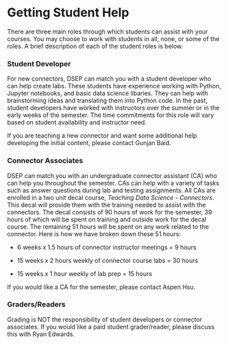 # Getting Student Help

There are three main roles through which students can assist with your courses. You may choose to work with students in all, none, or some of the roles. A brief description of each of the student roles is below.

### Student Developer

For new connectors, DSEP can match you with a student developer who can help create labs. These students have experience working with Python, Jupyter notebooks, and basic data science libaries. They can help with brainstorming ideas and translating them into Python code. In the past, student developers have worked with instructors over the summer or in the early weeks of the semester. The time commitments for this role will vary based on student availability and instructor need.

If you are teaching a new connector and want some additional help developing the initial content, please contact Gunjan Baid.

### Connector Associates

DSEP can match you with an undergraduate connector assistant \(CA\) who can help you throughout the semester. CAs can help with a variety of tasks such as answer questions during lab and testing assignments. All CAs are enrolled in a two unit decal course, _Teaching Data Science - Connectors_. This decal will provide them with the training needed to assist with the connectors. The decal consists of 90 hours of work for the semester, 39 hours of which will be spent on training and outside work for the decal course. The remaining 51 hours will be spent on any work related to the connector. Here is how we have broken down these 51 hours:

* 6 weeks x 1.5 hours of connector instructor meetings = 9 hours
* 15 weeks x 2 hours weekly of connector course labs = 30 hours

* 15 weeks x 1 hour weekly of lab prep = 15 hours

If you would like a CA for the semester, please contact Aspen Hsu.

### Graders/Readers

Grading is NOT the responsibility of student developers or connector associates. If you would like a paid student grader/reader, please discuss this with Ryan Edwards.

